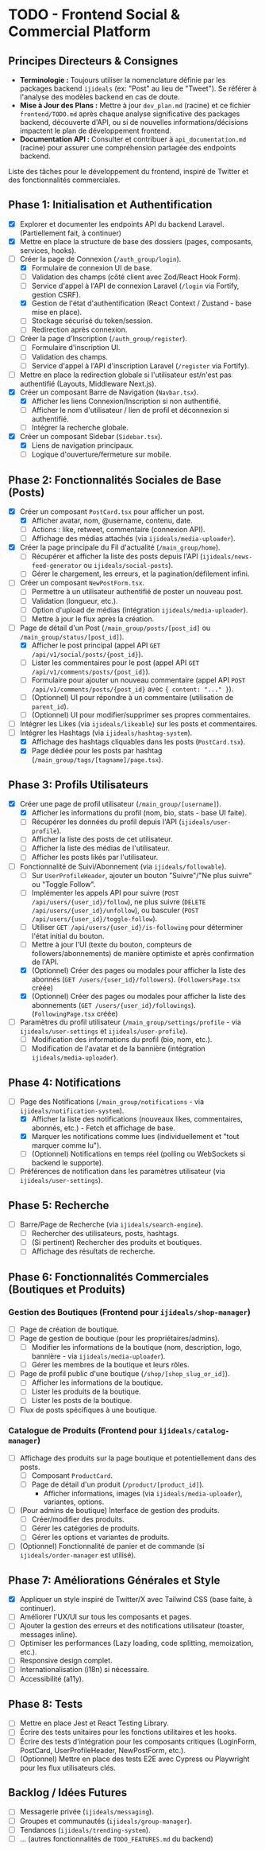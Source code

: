 # TODO - Frontend Social & Commercial Platform

## Principes Directeurs & Consignes
- **Terminologie :** Toujours utiliser la nomenclature définie par les packages backend `ijideals` (ex: "Post" au lieu de "Tweet"). Se référer à l'analyse des modèles backend en cas de doute.
- **Mise à Jour des Plans :** Mettre à jour `dev_plan.md` (racine) et ce fichier `frontend/TODO.md` après chaque analyse significative des packages backend, découverte d'API, ou si de nouvelles informations/décisions impactent le plan de développement frontend.
- **Documentation API :** Consulter et contribuer à `api_documentation.md` (racine) pour assurer une compréhension partagée des endpoints backend.

Liste des tâches pour le développement du frontend, inspiré de Twitter et des fonctionnalités commerciales.

## Phase 1: Initialisation et Authentification
- [X] Explorer et documenter les endpoints API du backend Laravel. (Partiellement fait, à continuer)
- [X] Mettre en place la structure de base des dossiers (pages, composants, services, hooks).
- [ ] Créer la page de Connexion (`/auth_group/login`).
    - [X] Formulaire de connexion UI de base.
    - [ ] Validation des champs (côté client avec Zod/React Hook Form).
    - [ ] Service d'appel à l'API de connexion Laravel (`/login` via Fortify, gestion CSRF).
    - [X] Gestion de l'état d'authentification (React Context / Zustand - base mise en place).
    - [ ] Stockage sécurisé du token/session.
    - [ ] Redirection après connexion.
- [ ] Créer la page d'Inscription (`/auth_group/register`).
    - [ ] Formulaire d'inscription UI.
    - [ ] Validation des champs.
    - [ ] Service d'appel à l'API d'inscription Laravel (`/register` via Fortify).
- [ ] Mettre en place la redirection globale si l'utilisateur est/n'est pas authentifié (Layouts, Middleware Next.js).
- [X] Créer un composant Barre de Navigation (`Navbar.tsx`).
    - [X] Afficher les liens Connexion/Inscription si non authentifié.
    - [ ] Afficher le nom d'utilisateur / lien de profil et déconnexion si authentifié.
    - [ ] Intégrer la recherche globale.
- [X] Créer un composant Sidebar (`Sidebar.tsx`).
    - [X] Liens de navigation principaux.
    - [ ] Logique d'ouverture/fermeture sur mobile.

## Phase 2: Fonctionnalités Sociales de Base (Posts)
- [X] Créer un composant `PostCard.tsx` pour afficher un post.
    - [X] Afficher avatar, nom, @username, contenu, date.
    - [ ] Actions : like, retweet, commentaire (connexion API).
    - [ ] Affichage des médias attachés (via `ijideals/media-uploader`).
- [X] Créer la page principale du Fil d'actualité (`/main_group/home`).
    - [ ] Récupérer et afficher la liste des posts depuis l'API (`ijideals/news-feed-generator` ou `ijideals/social-posts`).
    - [ ] Gérer le chargement, les erreurs, et la pagination/défilement infini.
- [ ] Créer un composant `NewPostForm.tsx`.
    - [ ] Permettre à un utilisateur authentifié de poster un nouveau post.
    - [ ] Validation (longueur, etc.).
    - [ ] Option d'upload de médias (intégration `ijideals/media-uploader`).
    - [ ] Mettre à jour le flux après la création.
- [ ] Page de détail d'un Post (`/main_group/posts/[post_id]` ou `/main_group/status/[post_id]`).
    - [X] Afficher le post principal (appel API `GET /api/v1/social/posts/{post_id}`).
    - [ ] Lister les commentaires pour le post (appel API `GET /api/v1/comments/posts/{post_id}`).
    - [ ] Formulaire pour ajouter un nouveau commentaire (appel API `POST /api/v1/comments/posts/{post_id}` avec `{ content: "..." }`).
    - [ ] (Optionnel) UI pour répondre à un commentaire (utilisation de `parent_id`).
    - [ ] (Optionnel) UI pour modifier/supprimer ses propres commentaires.
- [ ] Intégrer les Likes (via `ijideals/likeable`) sur les posts et commentaires.
- [ ] Intégrer les Hashtags (via `ijideals/hashtag-system`).
    - [X] Affichage des hashtags cliquables dans les posts (`PostCard.tsx`).
    - [X] Page dédiée pour les posts par hashtag (`/main_group/tags/[tagname]/page.tsx`).

## Phase 3: Profils Utilisateurs
- [X] Créer une page de profil utilisateur (`/main_group/[username]`).
    - [X] Afficher les informations du profil (nom, bio, stats - base UI faite).
    - [ ] Récupérer les données du profil depuis l'API (`ijideals/user-profile`).
    - [ ] Afficher la liste des posts de cet utilisateur.
    - [ ] Afficher la liste des médias de l'utilisateur.
    - [ ] Afficher les posts likés par l'utilisateur.
- [ ] Fonctionnalité de Suivi/Abonnement (via `ijideals/followable`).
    - [ ] Sur `UserProfileHeader`, ajouter un bouton "Suivre"/"Ne plus suivre" ou "Toggle Follow".
    - [ ] Implémenter les appels API pour suivre (`POST /api/users/{user_id}/follow`), ne plus suivre (`DELETE /api/users/{user_id}/unfollow`), ou basculer (`POST /api/users/{user_id}/toggle-follow`).
    *   [ ] Utiliser `GET /api/users/{user_id}/is-following` pour déterminer l'état initial du bouton.
    - [ ] Mettre à jour l'UI (texte du bouton, compteurs de followers/abonnements) de manière optimiste et après confirmation de l'API.
    - [X] (Optionnel) Créer des pages ou modales pour afficher la liste des abonnés (`GET /users/{user_id}/followers`). (`FollowersPage.tsx` créée)
    - [X] (Optionnel) Créer des pages ou modales pour afficher la liste des abonnements (`GET /users/{user_id}/followings`). (`FollowingPage.tsx` créée)
- [ ] Paramètres du profil utilisateur (`/main_group/settings/profile` - via `ijideals/user-settings` et `ijideals/user-profile`).
    - [ ] Modification des informations du profil (bio, nom, etc.).
    - [ ] Modification de l'avatar et de la bannière (intégration `ijideals/media-uploader`).

## Phase 4: Notifications
- [ ] Page des Notifications (`/main_group/notifications` - via `ijideals/notification-system`).
    - [X] Afficher la liste des notifications (nouveaux likes, commentaires, abonnés, etc.) - Fetch et affichage de base.
    - [X] Marquer les notifications comme lues (individuellement et "tout marquer comme lu").
    - [ ] (Optionnel) Notifications en temps réel (polling ou WebSockets si backend le supporte).
- [ ] Préférences de notification dans les paramètres utilisateur (via `ijideals/user-settings`).

## Phase 5: Recherche
- [ ] Barre/Page de Recherche (via `ijideals/search-engine`).
    - [ ] Rechercher des utilisateurs, posts, hashtags.
    - [ ] (Si pertinent) Rechercher des produits et boutiques.
    - [ ] Affichage des résultats de recherche.

## Phase 6: Fonctionnalités Commerciales (Boutiques et Produits)

### Gestion des Boutiques (Frontend pour `ijideals/shop-manager`)
- [ ] Page de création de boutique.
- [ ] Page de gestion de boutique (pour les propriétaires/admins).
    - [ ] Modifier les informations de la boutique (nom, description, logo, bannière - via `ijideals/media-uploader`).
    - [ ] Gérer les membres de la boutique et leurs rôles.
- [ ] Page de profil public d'une boutique (`/shop/[shop_slug_or_id]`).
    - [ ] Afficher les informations de la boutique.
    - [ ] Lister les produits de la boutique.
    - [ ] Lister les posts de la boutique.
- [ ] Flux de posts spécifiques à une boutique.

### Catalogue de Produits (Frontend pour `ijideals/catalog-manager`)
- [ ] Affichage des produits sur la page boutique et potentiellement dans des posts.
    - [ ] Composant `ProductCard`.
    - [ ] Page de détail d'un produit (`/product/[product_id]`).
        - Afficher informations, images (via `ijideals/media-uploader`), variantes, options.
- [ ] (Pour admins de boutique) Interface de gestion des produits.
    - [ ] Créer/modifier des produits.
    - [ ] Gérer les catégories de produits.
    - [ ] Gérer les options et variantes de produits.
- [ ] (Optionnel) Fonctionnalité de panier et de commande (si `ijideals/order-manager` est utilisé).

## Phase 7: Améliorations Générales et Style
- [X] Appliquer un style inspiré de Twitter/X avec Tailwind CSS (base faite, à continuer).
- [ ] Améliorer l'UX/UI sur tous les composants et pages.
- [ ] Ajouter la gestion des erreurs et des notifications utilisateur (toaster, messages inline).
- [ ] Optimiser les performances (Lazy loading, code splitting, memoization, etc.).
- [ ] Responsive design complet.
- [ ] Internationalisation (i18n) si nécessaire.
- [ ] Accessibilité (a11y).

## Phase 8: Tests
- [ ] Mettre en place Jest et React Testing Library.
- [ ] Écrire des tests unitaires pour les fonctions utilitaires et les hooks.
- [ ] Écrire des tests d'intégration pour les composants critiques (LoginForm, PostCard, UserProfileHeader, NewPostForm, etc.).
- [ ] (Optionnel) Mettre en place des tests E2E avec Cypress ou Playwright pour les flux utilisateurs clés.

## Backlog / Idées Futures
- [ ] Messagerie privée (`ijideals/messaging`).
- [ ] Groupes et communautés (`ijideals/group-manager`).
- [ ] Tendances (`ijideals/trending-system`).
- [ ] ... (autres fonctionnalités de `TODO_FEATURES.md` du backend)
